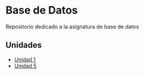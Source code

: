 # Base de Datos 
Repositorio dedicado a la asignatura de base de datos

## Unidades 
- [Unidad 1](Unidad-1)
- [Unidad 5](Unidad-5)


